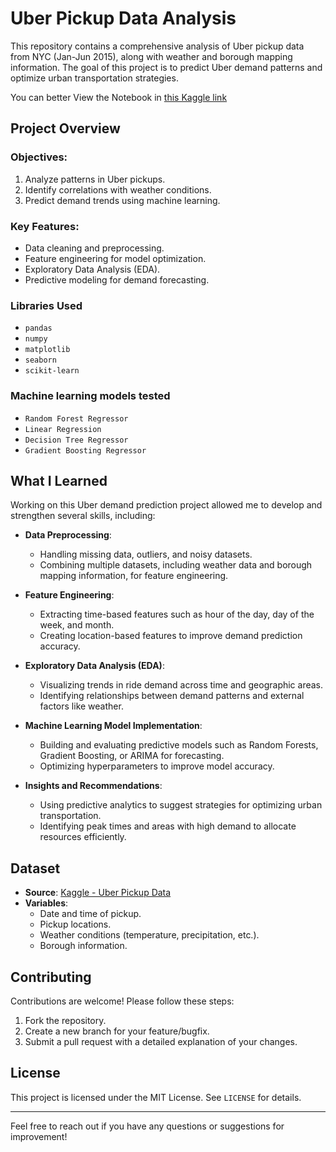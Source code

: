 # Uber Pickup Data Analysis

This repository contains a comprehensive analysis of Uber pickup data from NYC (Jan-Jun 2015), along with weather and borough mapping information. The goal of this project is to predict Uber demand patterns and optimize urban transportation strategies.

You can better View the Notebook in [this Kaggle link](https://www.kaggle.com/code/zakariaeyoussefi/predicting-uber-pickups-nyc-boroughs)

## Project Overview

### Objectives:
1. Analyze patterns in Uber pickups.
2. Identify correlations with weather conditions.
3. Predict demand trends using machine learning.

### Key Features:
- Data cleaning and preprocessing.
- Feature engineering for model optimization.
- Exploratory Data Analysis (EDA).
- Predictive modeling for demand forecasting.




### Libraries Used
- `pandas`
- `numpy`
- `matplotlib`
- `seaborn`
- `scikit-learn`

### Machine learning models tested

- `Random Forest Regressor`
- `Linear Regression`
- `Decision Tree Regressor`
- `Gradient Boosting Regressor`



## What I Learned  
Working on this Uber demand prediction project allowed me to develop and strengthen several skills, including:  

- **Data Preprocessing**:  
  - Handling missing data, outliers, and noisy datasets.  
  - Combining multiple datasets, including weather data and borough mapping information, for feature engineering.  

- **Feature Engineering**:  
  - Extracting time-based features such as hour of the day, day of the week, and month.  
  - Creating location-based features to improve demand prediction accuracy.  

- **Exploratory Data Analysis (EDA)**:  
  - Visualizing trends in ride demand across time and geographic areas.  
  - Identifying relationships between demand patterns and external factors like weather.  

- **Machine Learning Model Implementation**:  
  - Building and evaluating predictive models such as Random Forests, Gradient Boosting, or ARIMA for forecasting.  
  - Optimizing hyperparameters to improve model accuracy.  

- **Insights and Recommendations**:  
  - Using predictive analytics to suggest strategies for optimizing urban transportation.  
  - Identifying peak times and areas with high demand to allocate resources efficiently.  





## Dataset

- **Source**: [Kaggle - Uber Pickup Data](https://www.kaggle.com/datasets/yannisp/uber-pickups-enriched)
- **Variables**:
  - Date and time of pickup.
  - Pickup locations.
  - Weather conditions (temperature, precipitation, etc.).
  - Borough information.

## Contributing

Contributions are welcome! Please follow these steps:
1. Fork the repository.
2. Create a new branch for your feature/bugfix.
3. Submit a pull request with a detailed explanation of your changes.

## License

This project is licensed under the MIT License. See `LICENSE` for details.

---

Feel free to reach out if you have any questions or suggestions for improvement!
